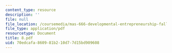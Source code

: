 ```yaml
---
content_type: resource
description: ''
file: null
file_location: /coursemedia/mas-666-developmental-entrepreneurship-fall-2003/70edcafa860981b210d77d15bd909608_8.pdf
file_type: application/pdf
resourcetype: Document
title: 8.pdf
uid: 70edcafa-8609-81b2-10d7-7d15bd909608
---
```

